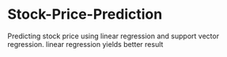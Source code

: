 # Stock-Price-Prediction
Predicting stock price using linear regression and support vector regression.
linear regression yields better result

